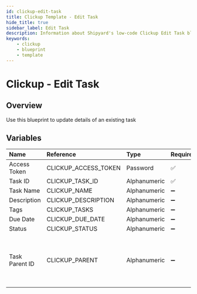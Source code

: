 ```yaml
---
id: clickup-edit-task
title: Clickup Template - Edit Task
hide_title: true
sidebar_label: Edit Task
description: Information about Shipyard's low-code Clickup Edit Task blueprint. Updates an existing Clickup task 
keywords:
    - clickup
    - blueprint
    - template
---
```


# Clickup - Edit Task

## Overview
Use this blueprint to update details of an existing task

## Variables

| Name | Reference | Type | Required | Default | Options | Description |
|:-----|:----------|:-----|:---------|:--------|:--------|:------------|
| Access Token | CLICKUP_ACCESS_TOKEN  | Password |:white_check_mark: | - | - | None |
| Task ID | CLICKUP_TASK_ID  | Alphanumeric |:white_check_mark: | - | - | None |
| Task Name | CLICKUP_NAME  | Alphanumeric |:heavy_minus_sign: | - | - | None |
| Description | CLICKUP_DESCRIPTION  | Alphanumeric |:heavy_minus_sign: | - | - | None |
| Tags | CLICKUP_TASKS  | Alphanumeric |:heavy_minus_sign: | - | - | None |
| Due Date | CLICKUP_DUE_DATE  | Alphanumeric |:heavy_minus_sign: | - | - | None |
| Status | CLICKUP_STATUS  | Alphanumeric |:heavy_minus_sign: | - | - | None |
| Task Parent ID | CLICKUP_PARENT  | Alphanumeric |:heavy_minus_sign: | - | - | If you wish to move an existing ticket under another ticket as a subtask |


